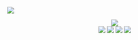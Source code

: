   ![](https://komarev.com/ghpvc/?username=jadehariey&label=memories++&color=691ee3)

<div align="center">
  <img src="https://i.postimg.cc/wBh2gmHx/IMG-4541.png">
</div>

<div align="center">
  <img src="https://64.media.tumblr.com/fb2f0726adaca9614f9d59104cda700f/9cf984d66502401c-fb/s100x200/c8f4258a8b1db068419ef8b2f225d8633a1a29be.pnj">
  <img src="https://64.media.tumblr.com/ac5878cef18019f54c5624e2e09d4978/9cf984d66502401c-2c/s100x200/c75b8db53ffa22bc57992f7e8d917fcee94e646a.gif">
  <img src="https://64.media.tumblr.com/4287fc576af3fd1e3f748a59a5a9f8cd/ca742ce4ff8bc871-2b/s100x200/52e5761990a0ae95b6a4aaf0595d2f72d58fffc2.gif">
  <img src="https://64.media.tumblr.com/32cbd58fe9da6a87e243c9caad6e9b99/9cf984d66502401c-c7/s100x200/30c4fdc48ac80a8f3538cd13e473594fffbc65c8.pnj">
</div>
